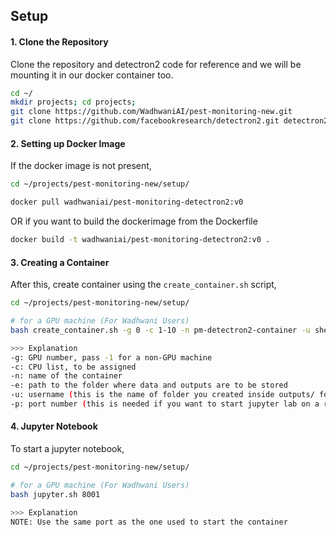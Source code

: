 ## Setup
#### 1. Clone the Repository
Clone the repository and detectron2 code for reference and we will be mounting it in our docker container too. 

```bash
cd ~/
mkdir projects; cd projects;
git clone https://github.com/WadhwaniAI/pest-monitoring-new.git
git clone https://github.com/facebookresearch/detectron2.git detectron2_repo
```

#### 2. Setting up Docker Image
If the docker image is not present, 
```bash
cd ~/projects/pest-monitoring-new/setup/

docker pull wadhwaniai/pest-monitoring-detectron2:v0
```

OR if you want to build the dockerimage from the Dockerfile
```bash
docker build -t wadhwaniai/pest-monitoring-detectron2:v0 .
```

#### 3. Creating a Container
After this, create container using the `create_container.sh` script,
```bash
cd ~/projects/pest-monitoring-new/setup/

# for a GPU machine (For Wadhwani Users)
bash create_container.sh -g 0 -c 1-10 -n pm-detectron2-container -u shenoy -p 8001

>>> Explanation
-g: GPU number, pass -1 for a non-GPU machine
-c: CPU list, to be assigned
-n: name of the container
-e: path to the folder where data and outputs are to be stored
-u: username (this is the name of folder you created inside outputs/ folder)
-p: port number (this is needed if you want to start jupyter lab on a remote machine)
```

#### 4. Jupyter Notebook 
To start a jupyter notebook,
```bash
cd ~/projects/pest-monitoring-new/setup/

# for a GPU machine (For Wadhwani Users)
bash jupyter.sh 8001

>>> Explanation
NOTE: Use the same port as the one used to start the container
```

